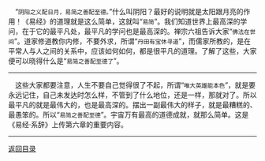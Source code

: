 &emsp;“``阴阳之义配日月，易简之善配至德。``”什么叫阴阳？最好的说明就是太阳跟月亮的作用！《易经》的道理就是这么简单，这就叫“``易简``”。我们知道世界上最高深的学问，在于它的最平凡处，最平凡的学问也是最高深的。禅宗六祖告诉大家“``佛法在世间``”。道家修道教你内修，不要外求，所谓“``丹田有宝休寻道``”，而儒家所教的，是在平常人与人之间的关系中，应该如何如何，都是很平凡的道理。了解了这些，大家便可以晓得什么是“``易简之善配至德了``”。
___
&emsp;这些大家都要注意，人生不要自己觉得很了不起，所谓“``唯大英雄能本色``”，就是要永远记住，自己未发达时怎么样，不管到了什么地位，还是一样，那就对了。所以最平凡的就是最伟大的，也是最高深的。摆出一副最伟大的样子，就是最糟糕的、最愚笨的。所以“``易简之善配至德``”。宇宙万有最高的道德成就，就那么简单。这是《易经·系辞》上传第六章的重要内容。
___
[返回目录](../../master/README.md#目录)